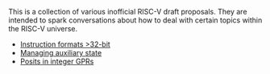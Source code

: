 This is a collection of various inofficial RISC-V draft proposals. They are intended to spark conversations
about how to deal with certain topics within the RISC-V universe.

- [Instruction formats >32-bit](riscv-longinstr/riscv-longinstr.md)
- [Managing auxiliary state](riscv-auxfun/riscv-auxfun.md)
- [Posits in integer GPRs](riscv-posit/riscv-posit.md)

